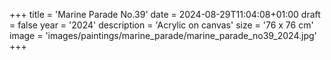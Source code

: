 +++
title = 'Marine Parade No.39'
date = 2024-08-29T11:04:08+01:00
draft = false
year = '2024'
description = 'Acrylic on canvas'
size = '76 x 76 cm'
image = 'images/paintings/marine_parade/marine_parade_no39_2024.jpg'
+++
